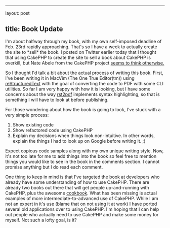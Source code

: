 <hr />

<p>layout: post</p>

<h2>title: Book Update</h2>

<p>I'm about halfway through my book, with my own self-imposed deadline of Feb. 23rd rapidly approaching.  That's so I have a week to actually create the site to *sell* the book.  I posted on Twitter earlier today that I thought that using CakePHP to create the site to sell a book about CakePHP is overkill, but Nate Abele from the CakePHP project <a href="http://twitter.com/nateabele/status/1176654887">seems to think otherwise.</a>
</p>

<p>
So I thought I'd talk a bit about the actual process of writing this book.  First, I've been writing it in MacVim (The One True Editor(tm)) using <a href="http://docutils.sourceforge.net/rst.html">reStructuredText</a> with the goal of converting the code to PDF with some CLI utilities.  So far I am very happy with how it is looking, but I have some concerns about the way <a href="http://code.google.com/p/rst2pdf/">rst2pdf</a> implements syntax highlighting, so that is something I will have to look at before publishing.
</p>

<p>
For those wondering about how the book is going to look, I've stuck with a very simple process:
<ol>
<li>Show existing code</li>
<li>Show refactored code using CakePHP</li>
<li>Explain my decisions when things look non-intuitive.  In other words, explain the things I had to look up on Google before writing it. ;) </li>
</ol>
Expect copious code samples along with my own unique writing style.  Now, it's not too late for me to add things into the book so feel free to mention things you would like to see in the book in the comments section.  I cannot promise anything but I do read each comment.
</p>

<p>
One thing to keep in mind is that I've targeted the book at developers who already have some understanding of how to use CakePHP.  There are already two books out there that will get people up-and-running with CakePHP, plus the awesome <a href="http://book.cakephp.org">cookbook</a>.  What has been missing is actual examples of more intermediate-to-advanced use of CakePHP.  While I am not an expert in it's use (blame that on not using it at work) I have ported several old applications over to using CakePHP.  I'm hoping that I can help out people who actually need to use CakePHP and make some money for myself.  Not such a lofty goal, is it?
</p>
